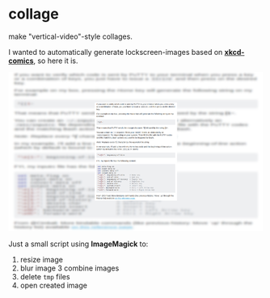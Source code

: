 # collage
make "vertical-video"-style collages.

I wanted to automatically generate lockscreen-images based on **[xkcd-comics](www.xkcd.com)**, so here it is.

![Small IMage converted to fullscreen collage](https://github.com/m-lenz/collage/blob/master/img/example.png)


Just a small script using __ImageMagick__ to:
1. resize image
2. blur image
3 combine images
4. delete `tmp` files
5. open created image
